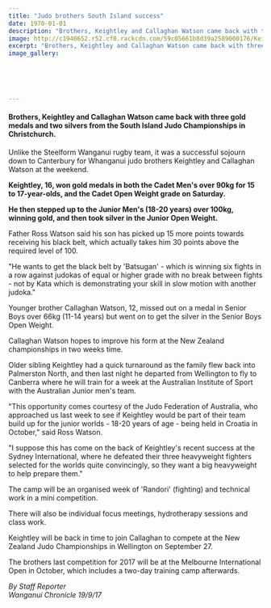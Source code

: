 ```yaml
---
title: "Judo brothers South Island success"
date: 1970-01-01
description: "Brothers, Keightley and Callaghan Watson came back with three gold medals and two silvers from the South Island Judo Championships in Christchurch..."
image: http://c1940652.r52.cf0.rackcdn.com/59c05661b8d39a2589000176/Keightley--bro-Sept-2017.jpg
excerpt: "Brothers, Keightley and Callaghan Watson came back with three gold medals and two silvers from the South Island Judo Championships in Christchurch."
image_gallery:
    
    
    
    
    
---
```


<h4 class="element element-paragraph">Brothers, Keightley and Callaghan Watson came back with three gold medals and two silvers from the South Island Judo Championships in Christchurch.</h4>
<p class="element element-paragraph">Unlike the Steelform Wanganui rugby team, it was a successful sojourn down to Canterbury for Whanganui judo brothers Keightley and Callaghan Watson at the weekend.</p>
<p class="element element-paragraph"><strong>Keightley, 16, won gold medals in both the Cadet Men's over 90kg for 15 to 17-year-olds, and the Cadet Open Weight grade on Saturday.</strong></p>
<p class="element element-paragraph"><strong>He then stepped up to the Junior Men's (18-20 years) over 100kg, winning gold, and then took silver in the Junior Open Weight.</strong></p>
<p class="element element-paragraph">Father Ross Watson said his son has picked up 15 more points towards receiving his black belt, which actually takes him 30 points above the required level of 100.</p>
<p class="element element-paragraph">"He wants to get the black belt by 'Batsugan' - which is winning six fights in a row against judokas of equal or higher grade with no break between fights - not by Kata which is demonstrating your skill in slow motion with another judoka."</p>
<p class="element element-paragraph">Younger brother Callaghan Watson, 12, missed out on a medal in Senior Boys over 66kg (11-14 years) but went on to get the silver in the Senior Boys Open Weight.</p>
<p class="element element-paragraph">Callaghan Watson hopes to improve his form at the New Zealand championships in two weeks time.</p>
<p class="element element-paragraph">Older sibling Keightley had a quick turnaround as the family flew back into Palmerston North, and then last night he departed from Wellington to fly to Canberra where he will train for a week at the Australian Institute of Sport with the Australian Junior men's team.</p>
<p class="element element-paragraph">"This opportunity comes courtesy of the Judo Federation of Australia, who approached us last week to see if Keightley would be part of their team build up for the junior worlds - 18-20 years of age - being held in Croatia in October," said Ross Watson.</p>
<p class="element element-paragraph">"I suppose this has come on the back of Keightley's recent success at the Sydney International, where he defeated their three heavyweight fighters selected for the worlds quite convincingly, so they want a big heavyweight to help prepare them."</p>
<p class="element element-paragraph">The camp will be an organised week of 'Randori' (fighting) and technical work in a mini competition.</p>
<p class="element element-paragraph">There will also be individual focus meetings, hydrotherapy sessions and class work.</p>
<p class="element element-paragraph">Keightley will be back in time to join Callaghan to compete at the New Zealand Judo Championships in Wellington on September 27.</p>
<p class="element element-paragraph">The brothers last competition for 2017 will be at the Melbourne International Open in October, which includes a two-day training camp afterwards.</p>
<p class="element element-paragraph"><em>By Staff Reporter</em><br /><em>Wanganui Chronicle 19/9/17</em></p>

